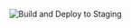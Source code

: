 ![Build and Deploy to Staging](https://github.com/GovtBlockchainAssoc/DAOWebClient/workflows/Build%20and%20Deploy%20to%20Staging/badge.svg?branch=develop)
